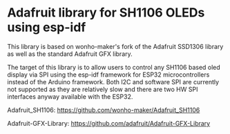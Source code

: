 # Adafruit library for SH1106 OLEDs using esp-idf

This library is based on wonho-maker's fork of the Adafruit SSD1306 library as well as the standard Adafruit GFX library.

The target of this library is to allow users to control any SH1106 based oled display via SPI using the esp-idf framework for ESP32 microcontrollers instead of the Arduino framework.
Both I2C and software SPI are currently not supported as they are relatively slow and there are two HW SPI interfaces anyway available with the ESP32.


Adafruit_SH1106: https://github.com/wonho-maker/Adafruit_SH1106

Adafruit-GFX-Library: https://github.com/adafruit/Adafruit-GFX-Library
